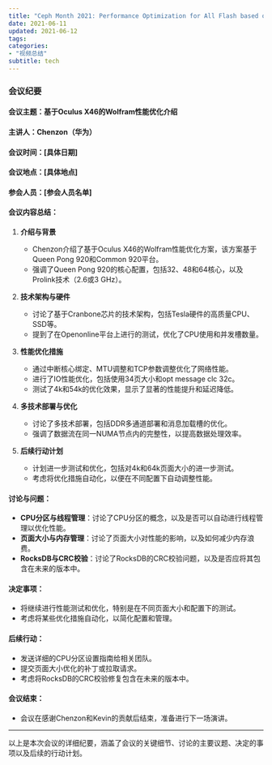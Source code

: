 ```yaml
---
title: "Ceph Month 2021: Performance Optimization for All Flash based on aarch64"
date: 2021-06-11
updated: 2021-06-12
tags:
categories:
- "视频总结"
subtitle: tech
---
```



### 会议纪要

#### 会议主题：基于Oculus X46的Wolfram性能优化介绍

#### 主讲人：Chenzon（华为）

#### 会议时间：[具体日期]

#### 会议地点：[具体地点]

#### 参会人员：[参会人员名单]

#### 会议内容总结：

1. **介绍与背景**
   - Chenzon介绍了基于Oculus X46的Wolfram性能优化方案，该方案基于Queen Pong 920和Common 920平台。
   - 强调了Queen Pong 920的核心配置，包括32、48和64核心，以及Prolink技术（2.6或3 GHz）。

2. **技术架构与硬件**
   - 讨论了基于Cranbone芯片的技术架构，包括Tesla硬件的高质量CPU、SSD等。
   - 提到了在Openonline平台上进行的测试，优化了CPU使用和并发槽数量。

3. **性能优化措施**
   - 通过中断核心绑定、MTU调整和TCP参数调整优化了网络性能。
   - 进行了IO性能优化，包括使用34页大小和opt message clc 32c。
   - 测试了4k和54k的优化效果，显示了显著的性能提升和延迟降低。

4. **多技术部署与优化**
   - 讨论了多技术部署，包括DDR多通道部署和消息加载槽的优化。
   - 强调了数据流在同一NUMA节点内的完整性，以提高数据处理效率。

5. **后续行动计划**
   - 计划进一步测试和优化，包括对4k和64k页面大小的进一步测试。
   - 考虑将优化措施自动化，以便在不同配置下自动调整性能。

#### 讨论与问题：

- **CPU分区与线程管理**：讨论了CPU分区的概念，以及是否可以自动进行线程管理以优化性能。
- **页面大小与内存管理**：讨论了页面大小对性能的影响，以及如何减少内存浪费。
- **RocksDB与CRC校验**：讨论了RocksDB的CRC校验问题，以及是否应将其包含在未来的版本中。

#### 决定事项：

- 将继续进行性能测试和优化，特别是在不同页面大小和配置下的测试。
- 考虑将某些优化措施自动化，以简化配置和管理。

#### 后续行动：

- 发送详细的CPU分区设置指南给相关团队。
- 提交页面大小优化的补丁或拉取请求。
- 考虑将RocksDB的CRC校验修复包含在未来的版本中。

#### 会议结束：

- 会议在感谢Chenzon和Kevin的贡献后结束，准备进行下一场演讲。

---

以上是本次会议的详细纪要，涵盖了会议的关键细节、讨论的主要议题、决定的事项以及后续的行动计划。